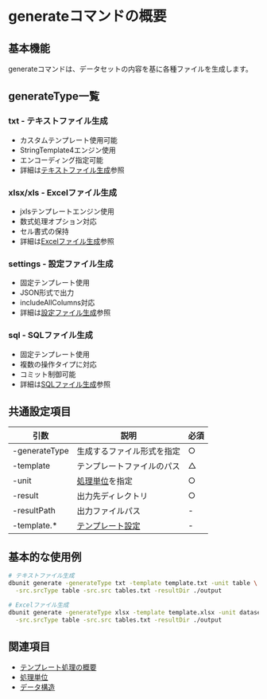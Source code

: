 # generateコマンドの概要

## 基本機能
generateコマンドは、データセットの内容を基に各種ファイルを生成します。

## generateType一覧

### txt - テキストファイル生成
- カスタムテンプレート使用可能
- StringTemplate4エンジン使用
- エンコーディング指定可能
- 詳細は[テキストファイル生成](02-txt-generate.md)参照

### xlsx/xls - Excelファイル生成
- jxlsテンプレートエンジン使用
- 数式処理オプション対応
- セル書式の保持
- 詳細は[Excelファイル生成](03-excel-generate.md)参照

### settings - 設定ファイル生成
- 固定テンプレート使用
- JSON形式で出力
- includeAllColumns対応
- 詳細は[設定ファイル生成](04-settings-generate.md)参照

### sql - SQLファイル生成
- 固定テンプレート使用
- 複数の操作タイプに対応
- コミット制御可能
- 詳細は[SQLファイル生成](05-sql-generate.md)参照

## 共通設定項目
| 引数 | 説明 | 必須 |
|------|------|------|
| -generateType | 生成するファイル形式を指定 | ○ |
| -template | テンプレートファイルのパス | △ |
| -unit | [処理単位](../template/02-processing-units.md)を指定 | ○ |
| -result | 出力先ディレクトリ | ○ |
| -resultPath | 出力ファイルパス | - |
| -template.* | [テンプレート設定](../../options/04-template.md) | - |

## 基本的な使用例
```bash
# テキストファイル生成
dbunit generate -generateType txt -template template.txt -unit table \
  -src.srcType table -src.src tables.txt -resultDir ./output

# Excelファイル生成
dbunit generate -generateType xlsx -template template.xlsx -unit dataset \
  -src.srcType table -src.src tables.txt -resultDir ./output
```

## 関連項目
- [テンプレート処理の概要](../template/01-overview.md)
- [処理単位](../template/02-processing-units.md)
- [データ構造](../template/03-data-structures.md)